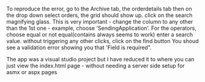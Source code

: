 To reproduce the error, go to the Archive tab, the orderdetails tab then on the drop down select orders, the grid should show up.
click on the search magnifying glass.
This is very important - change the column to any other than the 1st one - example, choose 'SendingApplication'.
For the operators, choose equal or not equal(contains always seems to work)
enter a search value.
without triggering any other clicks, click on the find button
You shoud see a validation error showing you that 'Field is required".

The app was a visual studio project but I have reduced it to where you can just view the index.html page - without needing a server side setup for asmx or aspx pages
